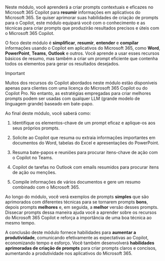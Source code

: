 
Neste módulo, você aprenderá a criar prompts contextuais e eficazes no Microsoft 365 Copilot para **resumir** informações em aplicativos do Microsoft 365. Se quiser aprimorar suas habilidades de criação de prompts para o Copilot, este módulo equipará você com o conhecimento e as técnicas para criar prompts que produzirão resultados precisos e úteis com o Microsoft 365 Copilot.

O foco deste módulo é **simplificar**, **resumir**, **entender** e **compilar** informações usando o Copilot em aplicativos do Microsoft 365, como **Word**, **PowerPoint**, **Teams**, **Outlook** e outros. Você aprende a usar esses recursos básicos de resumo, mas também a criar um prompt eficiente que contenha todos os elementos para gerar os resultados desejados.

> [!IMPORTANT]
> Muitos dos recursos do Copilot abordados neste módulo estão disponíveis apenas para clientes com uma licença do Microsoft 365 Copilot ou do Copilot Pro. No entanto, as estratégias empregadas para criar melhores prompts podem ser usadas com qualquer LLM (grande modelo de linguagem grande) baseado em bate-papo.

Ao final deste módulo, você saberá como:

1. Identifique os elementos-chave de um prompt eficaz e aplique-os aos seus próprios prompts.

1. Solicite ao Copilot que resuma ou extraia informações importantes em documentos do Word, tabelas do Excel e apresentações do PowerPoint.

1. Resuma bate-papos e reuniões para procurar itens-chave de ação com o Copilot no Teams.

1. Copilot de tarefas no Outlook com emails resumidos para procurar itens de ação ou menções.

1. Compile informações de vários documentos e gere um resumo combinado com o Microsoft 365.

Ao longo do módulo, você verá exemplos de prompts **simples** que são aprimorados com diferentes técnicas para se tornarem prompts **bons**, depois prompts **melhores** e, em seguida, a **melhor** versão desses prompts. Dissecar prompts dessa maneira ajuda você a aprender sobre os recursos do Microsoft 365 Copilot e reforça a importância de uma boa técnica ao mesmo tempo.

A conclusão deste módulo fornece habilidades para **aumentar a produtividade**, comunicando efetivamente as expectativas ao Copilot, economizando tempo e esforço. Você também desenvolverá **habilidades aprimoradas de criação de prompts** para criar prompts claros e concisos, aumentando a produtividade nos aplicativos do Microsoft 365.